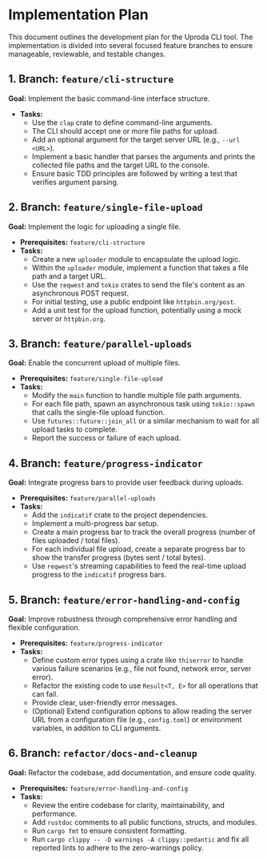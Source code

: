 # Implementation Plan

This document outlines the development plan for the Uproda CLI tool. The implementation is divided into several focused feature branches to ensure manageable, reviewable, and testable changes.

## 1. Branch: `feature/cli-structure`

**Goal:** Implement the basic command-line interface structure.

*   **Tasks:**
    *   Use the `clap` crate to define command-line arguments.
    *   The CLI should accept one or more file paths for upload.
    *   Add an optional argument for the target server URL (e.g., `--url <URL>`).
    *   Implement a basic handler that parses the arguments and prints the collected file paths and the target URL to the console.
    *   Ensure basic TDD principles are followed by writing a test that verifies argument parsing.

## 2. Branch: `feature/single-file-upload`

**Goal:** Implement the logic for uploading a single file.

*   **Prerequisites:** `feature/cli-structure`
*   **Tasks:**
    *   Create a new `uploader` module to encapsulate the upload logic.
    *   Within the `uploader` module, implement a function that takes a file path and a target URL.
    *   Use the `reqwest` and `tokio` crates to send the file's content as an asynchronous POST request.
    *   For initial testing, use a public endpoint like `httpbin.org/post`.
    *   Add a unit test for the upload function, potentially using a mock server or `httpbin.org`.

## 3. Branch: `feature/parallel-uploads`

**Goal:** Enable the concurrent upload of multiple files.

*   **Prerequisites:** `feature/single-file-upload`
*   **Tasks:**
    *   Modify the `main` function to handle multiple file path arguments.
    *   For each file path, spawn an asynchronous task using `tokio::spawn` that calls the single-file upload function.
    *   Use `futures::future::join_all` or a similar mechanism to wait for all upload tasks to complete.
    *   Report the success or failure of each upload.

## 4. Branch: `feature/progress-indicator`

**Goal:** Integrate progress bars to provide user feedback during uploads.

*   **Prerequisites:** `feature/parallel-uploads`
*   **Tasks:**
    *   Add the `indicatif` crate to the project dependencies.
    *   Implement a multi-progress bar setup.
    *   Create a main progress bar to track the overall progress (number of files uploaded / total files).
    *   For each individual file upload, create a separate progress bar to show the transfer progress (bytes sent / total bytes).
    *   Use `reqwest`'s streaming capabilities to feed the real-time upload progress to the `indicatif` progress bars.

## 5. Branch: `feature/error-handling-and-config`

**Goal:** Improve robustness through comprehensive error handling and flexible configuration.

*   **Prerequisites:** `feature/progress-indicator`
*   **Tasks:**
    *   Define custom error types using a crate like `thiserror` to handle various failure scenarios (e.g., file not found, network error, server error).
    *   Refactor the existing code to use `Result<T, E>` for all operations that can fail.
    *   Provide clear, user-friendly error messages.
    *   (Optional) Extend configuration options to allow reading the server URL from a configuration file (e.g., `config.toml`) or environment variables, in addition to CLI arguments.

## 6. Branch: `refactor/docs-and-cleanup`

**Goal:** Refactor the codebase, add documentation, and ensure code quality.

*   **Prerequisites:** `feature/error-handling-and-config`
*   **Tasks:**
    *   Review the entire codebase for clarity, maintainability, and performance.
    *   Add `rustdoc` comments to all public functions, structs, and modules.
    *   Run `cargo fmt` to ensure consistent formatting.
    *   Run `cargo clippy -- -D warnings -A clippy::pedantic` and fix all reported lints to adhere to the zero-warnings policy.
